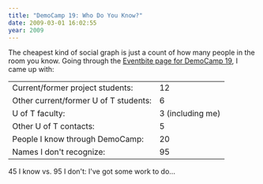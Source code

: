 ```yaml
---
title: "DemoCamp 19: Who Do You Know?"
date: 2009-03-01 16:02:55
year: 2009
---
```

The cheapest kind of social graph is just a count of how many people in the room you know.  Going through the <a href="http://democamp.eventbrite.com/">Eventbite page for DemoCamp 19</a>, I came up with:
<table border="0">
<tbody>
<tr>
<td>Current/former project students:</td>
<td>12</td>
</tr>
<tr>
<td>Other current/former U of T students:</td>
<td>6</td>
</tr>
<tr>
<td>U of T faculty:</td>
<td>3 (including me)</td>
</tr>
<tr>
<td>Other U of T contacts:</td>
<td>5</td>
</tr>
<tr>
<td>People I know through DemoCamp:</td>
<td>20</td>
</tr>
<tr>
<td>Names I don't recognize:</td>
<td>95</td>
</tr>
</tbody></table>
45 I know vs. 95 I don't: I've got some work to do...
